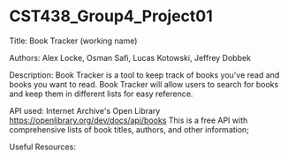 # CST438_Group4_Project01
Title: Book Tracker (working name)

Authors: Alex Locke, Osman Safi, Lucas Kotowski, Jeffrey Dobbek

Description: Book Tracker is a tool to keep track of books you've read and books you want to read. Book Tracker will allow users to search
  for books and keep them in different lists for easy reference.
  
API used: Internet Archive's Open Library
  https://openlibrary.org/dev/docs/api/books
  This is a free API with comprehensive lists of book titles, authors, and other information;
  
Useful Resources:
